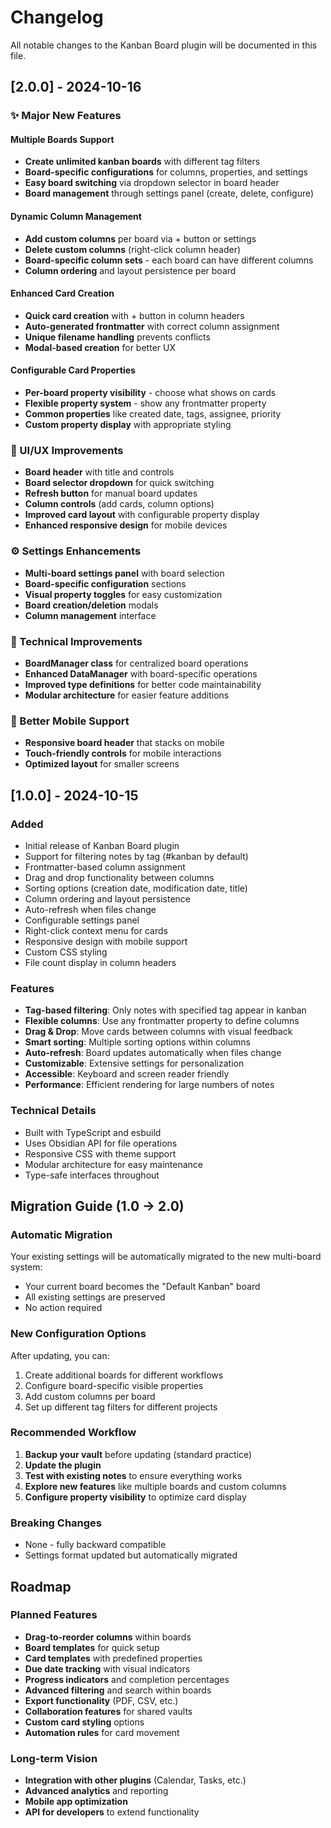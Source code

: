# Changelog

All notable changes to the Kanban Board plugin will be documented in this file.

## [2.0.0] - 2024-10-16

### ✨ Major New Features

#### Multiple Boards Support
- **Create unlimited kanban boards** with different tag filters
- **Board-specific configurations** for columns, properties, and settings
- **Easy board switching** via dropdown selector in board header
- **Board management** through settings panel (create, delete, configure)

#### Dynamic Column Management
- **Add custom columns** per board via + button or settings
- **Delete custom columns** (right-click column header)
- **Board-specific column sets** - each board can have different columns
- **Column ordering** and layout persistence per board

#### Enhanced Card Creation
- **Quick card creation** with + button in column headers
- **Auto-generated frontmatter** with correct column assignment
- **Unique filename handling** prevents conflicts
- **Modal-based creation** for better UX

#### Configurable Card Properties
- **Per-board property visibility** - choose what shows on cards
- **Flexible property system** - show any frontmatter property
- **Common properties** like created date, tags, assignee, priority
- **Custom property display** with appropriate styling

### 🎨 UI/UX Improvements
- **Board header** with title and controls
- **Board selector dropdown** for quick switching
- **Refresh button** for manual board updates
- **Column controls** (add cards, column options)
- **Improved card layout** with configurable property display
- **Enhanced responsive design** for mobile devices

### ⚙️ Settings Enhancements
- **Multi-board settings panel** with board selection
- **Board-specific configuration** sections
- **Visual property toggles** for easy customization
- **Board creation/deletion** modals
- **Column management** interface

### 🔧 Technical Improvements
- **BoardManager class** for centralized board operations
- **Enhanced DataManager** with board-specific operations
- **Improved type definitions** for better code maintainability
- **Modular architecture** for easier feature additions

### 📱 Better Mobile Support
- **Responsive board header** that stacks on mobile
- **Touch-friendly controls** for mobile interactions
- **Optimized layout** for smaller screens

## [1.0.0] - 2024-10-15

### Added
- Initial release of Kanban Board plugin
- Support for filtering notes by tag (#kanban by default)
- Frontmatter-based column assignment
- Drag and drop functionality between columns
- Sorting options (creation date, modification date, title)
- Column ordering and layout persistence
- Auto-refresh when files change
- Configurable settings panel
- Right-click context menu for cards
- Responsive design with mobile support
- Custom CSS styling
- File count display in column headers

### Features
- **Tag-based filtering**: Only notes with specified tag appear in kanban
- **Flexible columns**: Use any frontmatter property to define columns
- **Drag & Drop**: Move cards between columns with visual feedback
- **Smart sorting**: Multiple sorting options within columns
- **Auto-refresh**: Board updates automatically when files change
- **Customizable**: Extensive settings for personalization
- **Accessible**: Keyboard and screen reader friendly
- **Performance**: Efficient rendering for large numbers of notes

### Technical Details
- Built with TypeScript and esbuild
- Uses Obsidian API for file operations
- Responsive CSS with theme support
- Modular architecture for easy maintenance
- Type-safe interfaces throughout

## Migration Guide (1.0 → 2.0)

### Automatic Migration
Your existing settings will be automatically migrated to the new multi-board system:
- Your current board becomes the "Default Kanban" board
- All existing settings are preserved
- No action required

### New Configuration Options
After updating, you can:
1. Create additional boards for different workflows
2. Configure board-specific visible properties
3. Add custom columns per board
4. Set up different tag filters for different projects

### Recommended Workflow
1. **Backup your vault** before updating (standard practice)
2. **Update the plugin** 
3. **Test with existing notes** to ensure everything works
4. **Explore new features** like multiple boards and custom columns
5. **Configure property visibility** to optimize card display

### Breaking Changes
- None - fully backward compatible
- Settings format updated but automatically migrated

## Roadmap

### Planned Features
- **Drag-to-reorder columns** within boards
- **Board templates** for quick setup
- **Card templates** with predefined properties
- **Due date tracking** with visual indicators
- **Progress indicators** and completion percentages
- **Advanced filtering** and search within boards
- **Export functionality** (PDF, CSV, etc.)
- **Collaboration features** for shared vaults
- **Custom card styling** options
- **Automation rules** for card movement

### Long-term Vision
- **Integration with other plugins** (Calendar, Tasks, etc.)
- **Advanced analytics** and reporting
- **Mobile app optimization**
- **API for developers** to extend functionality